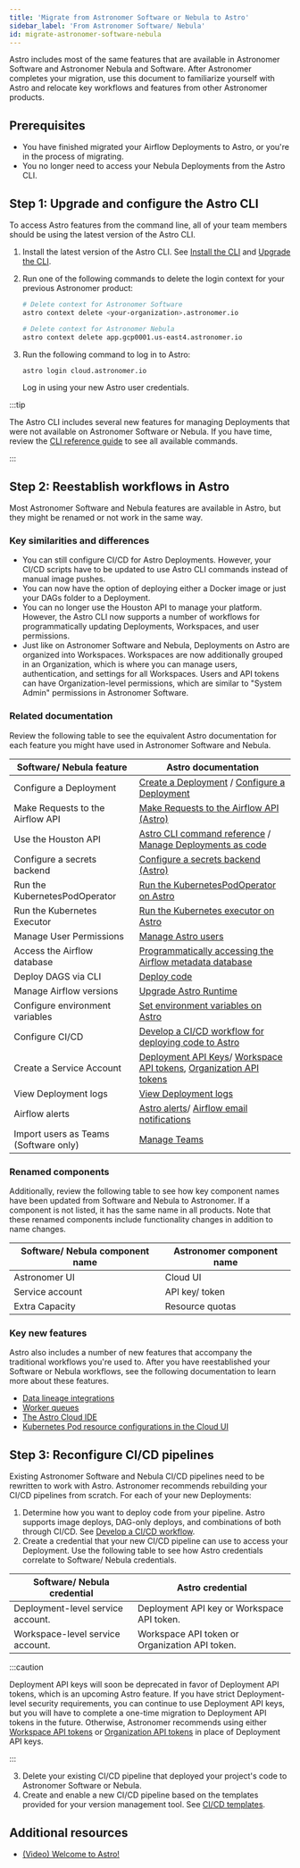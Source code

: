 ```yaml
---
title: 'Migrate from Astronomer Software or Nebula to Astro'
sidebar_label: 'From Astronomer Software/ Nebula'
id: migrate-astronomer-software-nebula
---
```


Astro includes most of the same features that are available in Astronomer Software and Astronomer Nebula and Software. After Astronomer completes your migration, use this document to familiarize yourself with Astro and relocate key workflows and features from other Astronomer products. 

## Prerequisites 

- You have finished migrated your Airflow Deployments to Astro, or you're in the process of migrating. 
- You no longer need to access your Nebula Deployments from the Astro CLI.

## Step 1: Upgrade and configure the Astro CLI

To access Astro features from the command line, all of your team members should be using the latest version of the Astro CLI.

1. Install the latest version of the Astro CLI. See [Install the CLI](https://docs.astronomer.io/astro/cli/install-cli#install-the-cli) and [Upgrade the CLI](https://docs.astronomer.io/astro/cli/install-cli#install-the-cli).
   
2. Run one of the following commands to delete the login context for your previous Astronomer product:

    ```sh
    # Delete context for Astronomer Software
    astro context delete <your-organization>.astronomer.io

    # Delete context for Astronomer Nebula
    astro context delete app.gcp0001.us-east4.astronomer.io
    ```

3. Run the following command to log in to Astro:
   
    ```sh
    astro login cloud.astronomer.io
    ```

    Log in using your new Astro user credentials. 

:::tip

The Astro CLI includes several new features for managing Deployments that were not available on Astronomer Software or Nebula. If you have time, review the [CLI reference guide](https://docs.astronomer.io/astro/cli/reference) to see all available commands.

:::

## Step 2: Reestablish workflows in Astro

Most Astronomer Software and Nebula features are available in Astro, but they might be renamed or not work in the same way. 

### Key similarities and differences

- You can still configure CI/CD for Astro Deployments. However, your CI/CD scripts have to be updated to use Astro CLI commands instead of manual image pushes.
- You can now have the option of deploying either a Docker image or just your DAGs folder to a Deployment. 
- You can no longer use the Houston API to manage your platform. However, the Astro CLI now supports a number of workflows for programmatically updating Deployments, Workspaces, and user permissions. 
- Just like on Astronomer Software and Nebula, Deployments on Astro are organized into Workspaces. Workspaces are now additionally grouped in an Organization, which is where you can manage users, authentication, and settings for all Workspaces. Users and API tokens can have Organization-level permissions, which are similar to "System Admin" permissions in Astronomer Software. 

### Related documentation

Review the following table to see the equivalent Astro documentation for each feature you might have used in Astronomer Software and Nebula. 

| Software/ Nebula feature                   | Astro documentation                                                                                                                                                                                                                  |
| ------------------------------------- | ------------------------------------------------------------------------------------------------------------------------------------------------------------------------------------------------------------------------------------ |
| Configure a Deployment                | [Create a Deployment](https://docs.astronomer.io/astro/create-deployment) / [Configure a Deployment](https://docs.astronomer.io/astro/configure-deployment-resources)                                                                |
| Make Requests to the Airflow API      | [Make Requests to the Airflow API (Astro)](https://docs.astronomer.io/astro/airflow-api)                                                                                                                                             |
| Use the Houston API                   | [Astro CLI command reference](https://docs.astronomer.io/astro/cli/reference) /  [Manage Deployments as code](https://docs.astronomer.io/astro/manage-deployments-as-code)                                                           |
| Configure a secrets backend           | [Configure a secrets backend  (Astro)](https://docs.astronomer.io/astro/secrets-backend)                                                                                                                                             |
| Run the KubernetesPodOperator         | [Run the KubernetesPodOperator on Astro](https://docs.astronomer.io/astro/kubernetespodoperator)                                                                                                                                     |
| Run the Kubernetes Executor           | [Run the Kubernetes executor on Astro](https://docs.astronomer.io/astro/kubernetes-executor)                                                                                                                                         |
| Manage User Permissions               | [Manage Astro users](https://docs.astronomer.io/astro/add-user)                                                                                                                                                                      |
| Access the Airflow database           | [Programmatically accessing the Airflow metadata database](https://docs.astronomer.io/learn/airflow-database)                                                                                                                        |
| Deploy DAGS via CLI                   | [Deploy code](https://docs.astronomer.io/astro/deploy-code)                                                                                                                                                                          |
| Manage Airflow versions               | [Upgrade Astro Runtime](https://docs.astronomer.io/astro/upgrade-runtime)                                                                                                                                                            |
| Configure environment variables       | [Set environment variables on Astro](https://docs.astronomer.io/astro/environment-variables)                                                                                                                                         |
| Configure CI/CD                       | [Develop a CI/CD workflow for deploying code to Astro](https://docs.astronomer.io/astro/set-up-ci-cd)                                                                                                                                |
| Create a Service Account              | [Deployment API Keys](https://docs.astronomer.io/astro/api-keys)/ [Workspace API tokens](https://docs.astronomer.io/astro/workspace-api-tokens), [Organization API tokens](https://docs.astronomer.io/astro/organization-api-tokens) |
| View Deployment logs                  | [View Deployment logs](https://docs.astronomer.io/astro/view-logs)                                                                                                                                                                   |
| Airflow alerts                        | [Astro alerts](https://docs.astronomer.io/astro/alerts)/ [Airflow email notifications](https://docs.astronomer.io/astro/airflow-email-notifications)                                                                                 |
| Import users as Teams (Software only) | [Manage Teams](https://docs.astronomer.io/astro/manage-teams)                                                                                                                                                                        |

### Renamed components

Additionally, review the following table to see how key component names have been updated from Software and Nebula to Astronomer. If a component is not listed, it has the same name in all products. Note that these renamed components include functionality changes in addition to name changes.

| Software/ Nebula component name | Astronomer component name |
| ------------------------------- | ------------------------- |
| Astronomer UI                   | Cloud UI                  |
| Service account                 | API key/ token            |
| Extra Capacity                  | Resource quotas           |

### Key new features

Astro also includes a number of new features that accompany the traditional workflows you're used to. After you have reestablished your Software or Nebula workflows, see the following documentation to learn more about these features.

- [Data lineage integrations](https://docs.astronomer.io/astro/data-lineage)
- [Worker queues](https://docs.astronomer.io/astro/configure-worker-queues)
- [The Astro Cloud IDE](https://docs.astronomer.io/astro/cloud-ide)
- [Kubernetes Pod resource configurations in the Cloud UI](https://docs.astronomer.io/astro/configure-deployment-resources#configure-kubernetes-pod-resources)

## Step 3: Reconfigure CI/CD pipelines 

Existing Astronomer Software and Nebula CI/CD pipelines need to be rewritten to work with Astro. Astronomer recommends rebuilding your CI/CD pipelines from scratch. For each of your new Deployments:

1. Determine how you want to deploy code from your pipeline. Astro supports image deploys, DAG-only deploys, and combinations of both through CI/CD. See [Develop a CI/CD workflow](https://docs.astronomer.io/astro/set-up-ci-cd).
2. Create a credential that your new CI/CD pipeline can use to access your Deployment. Use the following table to see how Astro credentials correlate to Software/ Nebula credentials.

  | Software/ Nebula credential       | Astro credential                               |
  | --------------------------------- | ---------------------------------------------- |
  | Deployment-level service account. | Deployment API key or Workspace API token.     |
  | Workspace-level service account.  | Workspace API token or Organization API token. |

  :::caution
  
  Deployment API keys will soon be deprecated in favor of Deployment API tokens, which is an upcoming Astro feature. If you have strict Deployment-level security requirements, you can continue to use Deployment API keys, but you will have to complete a one-time migration to Deployment API tokens in the future. Otherwise, Astronomer recommends using either [Workspace API tokens](workspace-api-tokens.md) or [Organization API tokens](organization-api-tokens.md) in place of Deployment API keys.
  
  :::

3. Delete your existing CI/CD pipeline that deployed your project's code to Astronomer Software or Nebula.
4. Create and enable a new CI/CD pipeline based on the templates provided for your version management tool. See [CI/CD templates](https://docs.astronomer.io/astro/ci-cd-templates/template-overview).

## Additional resources

- [(Video) Welcome to Astro!](https://www.youtube.com/watch?v=l48yg1ELARg)